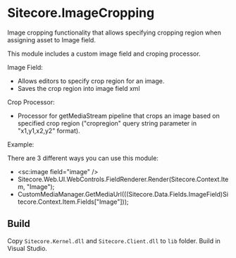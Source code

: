 Sitecore.ImageCropping
======================

Image cropping functionality that allows specifying cropping region when assigning asset to Image field.

This module includes a custom image field and croping processor.

Image Field:

- Allows editors to specify crop region for an image.
- Saves the crop region into image field xml


Crop Processor:

- Processor for getMediaStream pipeline that crops an image based on specified crop region ("cropregion" query string parameter in "x1,y1,x2,y2" format).


Example:

There are 3 different ways you can use this module:
 - &lt;sc:image field="image" /&gt;
 - Sitecore.Web.UI.WebControls.FieldRenderer.Render(Sitecore.Context.Item, "Image");
 - CustomMediaManager.GetMediaUrl(((Sitecore.Data.Fields.ImageField)Sitecore.Context.Item.Fields["Image"]));


 ## Build

 Copy `Sitecore.Kernel.dll` and `Sitecore.Client.dll` to `lib` folder. Build in Visual Studio.